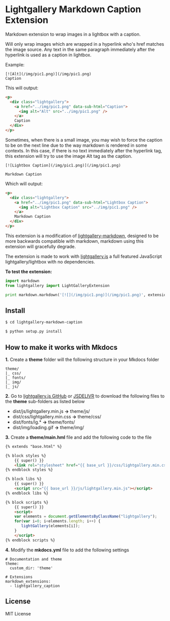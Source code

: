 # Lightgallery Markdown Caption Extension

Markdown extension to wrap images in a lightbox with a caption.

Will only wrap images which are wrapped in a hyperlink who's href matches the image source. Any text in the same paragraph immediately after the hyperlink is used as a caption in lightbox.

Example:

```
[![Alt](/img/pic1.png)](/img/pic1.png)
Caption
```

This will output:

```html
<p>
  <div class="lightgallery">
    <a href="../img/pic1.png" data-sub-html="Caption">
      <img alt="Alt" src="../img/pic1.png" />
    </a>
    Caption
  </div>
</p>
```

Sometimes, when there is a small image, you may wish to force the caption to be on the next line due to the way markdown is rendered in some contexts. In this case, if there is no text immediately after the hyperlink tag, this extension will try to use the image Alt tag as the caption.

```
[![Lightbox Caption](/img/pic1.png)](/img/pic1.png)

Markdown Caption
```

Which will output:

```html
<p>
  <div class="lightgallery">
    <a href="../img/pic1.png" data-sub-html="Lightbox Caption">
      <img alt="Lightbox Caption" src="../img/pic1.png" />
    </a>
    Markdown Caption
  </div>
</p>
```

This extension is a modification of [lightgallery-markdown](https://github.com/g-provost/lightgallery-markdown), designed to be more backwards compatible with markdown, markdown using this extension will gracefully degrade.

The extension is made to work with [lightgallery.js](https://github.com/sachinchoolur/lightgallery.js) a full featured JavaScript lightgallery/lightbox with no dependencies.

**To test the extension:**

```python
import markdown
from lightgallery import LightGalleryExtension

print markdown.markdown('[![](/img/pic1.png)](/img/pic1.png)', extensions=[LightGalleryExtension()])
```


## Install

```bash
$ cd lightgallery-markdown-caption

$ python setup.py install
```

## How to make it works with Mkdocs

**1.** Create a **theme** folder will the following structure in your Mkdocs folder

```
theme/
|_ css/
|_ fonts/
|_ img/
|_ js/
````

**2.** Go to [lightgallery.js GitHub](https://github.com/sachinchoolur/lightgallery.js) or [JSDELIVR](https://www.jsdelivr.com/package/npm/lightgallery.js) to download the following files to the **theme** sub-folders as listed below

- dist/js/lightgallery.min.js **->** theme/js/
- dist/css/lightgallery.min.css **->** theme/css/
- dist/fonts/lg.* **->** theme/fonts/
- dist/img/loading.gif **->** theme/img/

**3.** Create a **theme/main.hml** file and add the following code to the file

```html
{% extends "base.html" %}

{% block styles %}
    {{ super() }}
    <link rel="stylesheet" href="{{ base_url }}/css/lightgallery.min.css">
{% endblock styles %}

{% block libs %}
    {{ super() }}
    <script src="{{ base_url }}/js/lightgallery.min.js"></script>
{% endblock libs %}

{% block scripts %}
    {{ super() }}
    <script>
    var elements = document.getElementsByClassName("lightgallery");
    for(var i=0; i<elements.length; i++) {
       lightGallery(elements[i]);
    }
    </script>
{% endblock scripts %}
```

**4.** Modify the **mkdocs.yml** file to add the following settings

```
# Documentation and theme
theme:
  custom_dir: 'theme'
```


```
# Extensions
markdown_extensions:
  - lightgallery_caption
```

## License

MIT License
